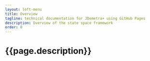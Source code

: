 ```yaml
---
layout: left-menu
title: Overview
tagline: technical documentation for JDemetra+ using GitHub Pages
description: Overview of the state space framework
order: 0
---
```


# {{page.description}}
